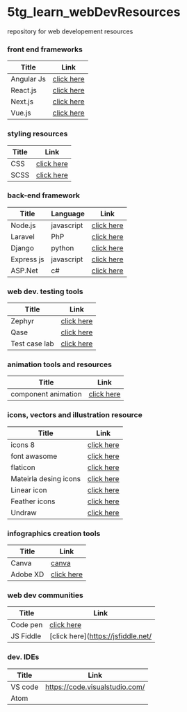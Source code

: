 # 5tg_learn_webDevResources
repository for web developement resources 


### front end frameworks

| Title | Link |
| ----- | ---- |
| Angular Js | [click here](https://angular.io/) |
| React.js | [click here](https://reactjs.org/) | 
| Next.js | [click here](nextjs.org) | 
| Vue.js | [click here](vuejs.org) | 

### styling resources

| Title | Link |
| ----- | ---- |
| CSS | [click here](https://css-tricks.com/) |
| SCSS | [click here](https://sass-lang.com/) |


### back-end framework

| Title | Language | Link |
| ----- | -------- | ---- |
| Node.js | javascript |  [click here](nodejs.org) |
| Laravel | PhP | [click here](laravel.com) | 
| Django | python | [click here](https://www.djangoproject.com/) |
| Express js | javascript | [click here](https://expressjs.com/) | 
| ASP.Net | c# | [click here](https://dotnet.microsoft.com/apps/aspnet) |



### web dev. testing tools

| Title | Link |
| ----- | ---- |
| Zephyr | [click here](https://bit.ly/2UggLsn) | 
| Qase | [click here](https://qase.io/) | 
| Test case lab | [click here](https://testcaselab.com/) |


### animation tools and resources

| Title | Link |
| ----- | ---- |
| component animation | [click here](https://animate.style) |



### icons, vectors and illustration resource

| Title | Link |
| ----- | ---- |
| icons 8 | [click here](https://icons8.com) |
| font awasome | [click here](fontawasome.com) | 
| flaticon | [click here](https://www.flaticon.com/) | 
| Mateirla desing icons | [click here](https://materialdesignicons.com/) | 
| Linear icon | [click here](https://linearicons.com/) | 
| Feather icons | [click here](https://feathericons.com/) |
| Undraw | [click here](undraw.co) | 


### infographics creation tools
| Title | Link |
| ----- | ---- |
| Canva | [canva](canva.com) |
| Adobe XD | [click here](https://www.adobe.com/in/products/xd.html) | 


### web dev communities 
| Title | Link |
| ----- | ---- |
| Code pen | [click here](codepen.io) |
| JS Fiddle | [click here](https://jsfiddle.net/


### dev. IDEs
| Title | Link |
| ----- | ---- |
| VS code | https://code.visualstudio.com/
| Atom | 

